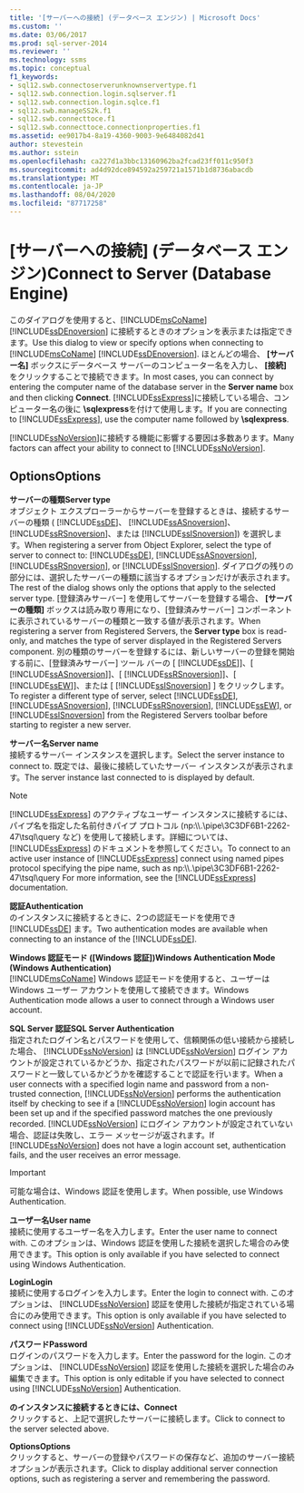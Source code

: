 ```yaml
---
title: '[サーバーへの接続] (データベース エンジン) | Microsoft Docs'
ms.custom: ''
ms.date: 03/06/2017
ms.prod: sql-server-2014
ms.reviewer: ''
ms.technology: ssms
ms.topic: conceptual
f1_keywords:
- sql12.swb.connectoserverunknownservertype.f1
- sql12.swb.connection.login.sqlserver.f1
- sql12.swb.connection.login.sqlce.f1
- sql12.swb.manageSS2k.f1
- sql12.swb.connecttoce.f1
- sql12.swb.connecttoce.connectionproperties.f1
ms.assetid: ee9017b4-8a19-4360-9003-9e6484082d41
author: stevestein
ms.author: sstein
ms.openlocfilehash: ca227d1a3bbc13160962ba2fcad23ff011c950f3
ms.sourcegitcommit: ad4d92dce894592a259721a1571b1d8736abacdb
ms.translationtype: MT
ms.contentlocale: ja-JP
ms.lasthandoff: 08/04/2020
ms.locfileid: "87717258"
---
```

# <a name="connect-to-server-database-engine"></a><span data-ttu-id="4f29f-102">[サーバーへの接続] (データベース エンジン)</span><span class="sxs-lookup"><span data-stu-id="4f29f-102">Connect to Server (Database Engine)</span></span>
  <span data-ttu-id="4f29f-103">このダイアログを使用すると、[!INCLUDE[msCoName](../../includes/msconame-md.md)] [!INCLUDE[ssDEnoversion](../../includes/ssdenoversion-md.md)] に接続するときのオプションを表示または指定できます。</span><span class="sxs-lookup"><span data-stu-id="4f29f-103">Use this dialog to view or specify options when connecting to [!INCLUDE[msCoName](../../includes/msconame-md.md)] [!INCLUDE[ssDEnoversion](../../includes/ssdenoversion-md.md)].</span></span> <span data-ttu-id="4f29f-104">ほとんどの場合、 **[サーバー名]** ボックスにデータベース サーバーのコンピューター名を入力し、 **[接続]** をクリックすることで接続できます。</span><span class="sxs-lookup"><span data-stu-id="4f29f-104">In most cases, you can connect by entering the computer name of the database server in the **Server name** box and then clicking **Connect**.</span></span> <span data-ttu-id="4f29f-105">[!INCLUDE[ssExpress](../../includes/ssexpress-md.md)]に接続している場合、コンピューター名の後に **\sqlexpress**を付けて使用します。</span><span class="sxs-lookup"><span data-stu-id="4f29f-105">If you are connecting to [!INCLUDE[ssExpress](../../includes/ssexpress-md.md)], use the computer name followed by **\sqlexpress**.</span></span>  
  
 <span data-ttu-id="4f29f-106">[!INCLUDE[ssNoVersion](../../includes/ssnoversion-md.md)]に接続する機能に影響する要因は多数あります。</span><span class="sxs-lookup"><span data-stu-id="4f29f-106">Many factors can affect your ability to connect to [!INCLUDE[ssNoVersion](../../includes/ssnoversion-md.md)].</span></span>  
  
## <a name="options"></a><span data-ttu-id="4f29f-107">Options</span><span class="sxs-lookup"><span data-stu-id="4f29f-107">Options</span></span>  
 <span data-ttu-id="4f29f-108">**サーバーの種類**</span><span class="sxs-lookup"><span data-stu-id="4f29f-108">**Server type**</span></span>  
 <span data-ttu-id="4f29f-109">オブジェクト エクスプローラーからサーバーを登録するときは、接続するサーバーの種類 ( [!INCLUDE[ssDE](../../includes/ssde-md.md)]、 [!INCLUDE[ssASnoversion](../../includes/ssasnoversion-md.md)]、 [!INCLUDE[ssRSnoversion](../../includes/ssrsnoversion-md.md)]、または [!INCLUDE[ssISnoversion](../../includes/ssisnoversion-md.md)]) を選択します。</span><span class="sxs-lookup"><span data-stu-id="4f29f-109">When registering a server from Object Explorer, select the type of server to connect to: [!INCLUDE[ssDE](../../includes/ssde-md.md)], [!INCLUDE[ssASnoversion](../../includes/ssasnoversion-md.md)], [!INCLUDE[ssRSnoversion](../../includes/ssrsnoversion-md.md)], or [!INCLUDE[ssISnoversion](../../includes/ssisnoversion-md.md)].</span></span> <span data-ttu-id="4f29f-110">ダイアログの残りの部分には、選択したサーバーの種類に該当するオプションだけが表示されます。</span><span class="sxs-lookup"><span data-stu-id="4f29f-110">The rest of the dialog shows only the options that apply to the selected server type.</span></span> <span data-ttu-id="4f29f-111">[登録済みサーバー] を使用してサーバーを登録する場合、 **[サーバーの種類]** ボックスは読み取り専用になり、[登録済みサーバー] コンポーネントに表示されているサーバーの種類と一致する値が表示されます。</span><span class="sxs-lookup"><span data-stu-id="4f29f-111">When registering a server from Registered Servers, the **Server type** box is read-only, and matches the type of server displayed in the Registered Servers component.</span></span> <span data-ttu-id="4f29f-112">別の種類のサーバーを登録するには、新しいサーバーの登録を開始する前に、[登録済みサーバー] ツール バーの [ [!INCLUDE[ssDE](../../includes/ssde-md.md)]]、[ [!INCLUDE[ssASnoversion](../../includes/ssasnoversion-md.md)]]、[ [!INCLUDE[ssRSnoversion](../../includes/ssrsnoversion-md.md)]]、[ [!INCLUDE[ssEW](../../includes/ssew-md.md)]]、または [ [!INCLUDE[ssISnoversion](../../includes/ssisnoversion-md.md)] ] をクリックします。</span><span class="sxs-lookup"><span data-stu-id="4f29f-112">To register a different type of server, select [!INCLUDE[ssDE](../../includes/ssde-md.md)], [!INCLUDE[ssASnoversion](../../includes/ssasnoversion-md.md)], [!INCLUDE[ssRSnoversion](../../includes/ssrsnoversion-md.md)], [!INCLUDE[ssEW](../../includes/ssew-md.md)], or [!INCLUDE[ssISnoversion](../../includes/ssisnoversion-md.md)] from the Registered Servers toolbar before starting to register a new server.</span></span>  
  
 <span data-ttu-id="4f29f-113">**サーバー名**</span><span class="sxs-lookup"><span data-stu-id="4f29f-113">**Server name**</span></span>  
 <span data-ttu-id="4f29f-114">接続するサーバー インスタンスを選択します。</span><span class="sxs-lookup"><span data-stu-id="4f29f-114">Select the server instance to connect to.</span></span> <span data-ttu-id="4f29f-115">既定では、最後に接続していたサーバー インスタンスが表示されます。</span><span class="sxs-lookup"><span data-stu-id="4f29f-115">The server instance last connected to is displayed by default.</span></span>  
  
> [!NOTE]  
>  <span data-ttu-id="4f29f-116">[!INCLUDE[ssExpress](../../includes/ssexpress-md.md)] のアクティブなユーザー インスタンスに接続するには、パイプ名を指定した名前付きパイプ プロトコル (np:\\\\.\pipe\3C3DF6B1-2262-47\tsql\query など) を使用して接続します。詳細については、 [!INCLUDE[ssExpress](../../includes/ssexpress-md.md)] のドキュメントを参照してください。</span><span class="sxs-lookup"><span data-stu-id="4f29f-116">To connect to an active user instance of [!INCLUDE[ssExpress](../../includes/ssexpress-md.md)] connect using named pipes protocol specifying the pipe name, such as np:\\\\.\pipe\3C3DF6B1-2262-47\tsql\query For more information, see the [!INCLUDE[ssExpress](../../includes/ssexpress-md.md)] documentation.</span></span>  
  
 <span data-ttu-id="4f29f-117">**認証**</span><span class="sxs-lookup"><span data-stu-id="4f29f-117">**Authentication**</span></span>  
 <span data-ttu-id="4f29f-118">のインスタンスに接続するときに、2つの認証モードを使用でき [!INCLUDE[ssDE](../../includes/ssde-md.md)] ます。</span><span class="sxs-lookup"><span data-stu-id="4f29f-118">Two authentication modes are available when connecting to an instance of the [!INCLUDE[ssDE](../../includes/ssde-md.md)].</span></span>  
  
 <span data-ttu-id="4f29f-119">**Windows 認証モード ([Windows 認証])**</span><span class="sxs-lookup"><span data-stu-id="4f29f-119">**Windows Authentication Mode (Windows Authentication)**</span></span>  
 [!INCLUDE[msCoName](../../includes/msconame-md.md)] <span data-ttu-id="4f29f-120">Windows 認証モードを使用すると、ユーザーは Windows ユーザー アカウントを使用して接続できます。</span><span class="sxs-lookup"><span data-stu-id="4f29f-120">Windows Authentication mode allows a user to connect through a Windows user account.</span></span>  
  
 <span data-ttu-id="4f29f-121">**SQL Server 認証**</span><span class="sxs-lookup"><span data-stu-id="4f29f-121">**SQL Server Authentication**</span></span>  
 <span data-ttu-id="4f29f-122">指定されたログイン名とパスワードを使用して、信頼関係の低い接続から接続した場合、 [!INCLUDE[ssNoVersion](../../includes/ssnoversion-md.md)] は [!INCLUDE[ssNoVersion](../../includes/ssnoversion-md.md)] ログイン アカウントが設定されているかどうか、指定されたパスワードが以前に記録されたパスワードと一致しているかどうかを確認することで認証を行います。</span><span class="sxs-lookup"><span data-stu-id="4f29f-122">When a user connects with a specified login name and password from a non-trusted connection, [!INCLUDE[ssNoVersion](../../includes/ssnoversion-md.md)] performs the authentication itself by checking to see if a [!INCLUDE[ssNoVersion](../../includes/ssnoversion-md.md)] login account has been set up and if the specified password matches the one previously recorded.</span></span> <span data-ttu-id="4f29f-123">[!INCLUDE[ssNoVersion](../../includes/ssnoversion-md.md)] にログイン アカウントが設定されていない場合、認証は失敗し、エラー メッセージが返されます。</span><span class="sxs-lookup"><span data-stu-id="4f29f-123">If [!INCLUDE[ssNoVersion](../../includes/ssnoversion-md.md)] does not have a login account set, authentication fails, and the user receives an error message.</span></span>  
  
> [!IMPORTANT]  
>  <span data-ttu-id="4f29f-124">可能な場合は、Windows 認証を使用します。</span><span class="sxs-lookup"><span data-stu-id="4f29f-124">When possible, use Windows Authentication.</span></span>  
  
 <span data-ttu-id="4f29f-125">**ユーザー名**</span><span class="sxs-lookup"><span data-stu-id="4f29f-125">**User name**</span></span>  
 <span data-ttu-id="4f29f-126">接続に使用するユーザー名を入力します。</span><span class="sxs-lookup"><span data-stu-id="4f29f-126">Enter the user name to connect with.</span></span> <span data-ttu-id="4f29f-127">このオプションは、Windows 認証を使用した接続を選択した場合のみ使用できます。</span><span class="sxs-lookup"><span data-stu-id="4f29f-127">This option is only available if you have selected to connect using Windows Authentication.</span></span>  
  
 <span data-ttu-id="4f29f-128">**Login**</span><span class="sxs-lookup"><span data-stu-id="4f29f-128">**Login**</span></span>  
 <span data-ttu-id="4f29f-129">接続に使用するログインを入力します。</span><span class="sxs-lookup"><span data-stu-id="4f29f-129">Enter the login to connect with.</span></span> <span data-ttu-id="4f29f-130">このオプションは、 [!INCLUDE[ssNoVersion](../../includes/ssnoversion-md.md)] 認証を使用した接続が指定されている場合にのみ使用できます。</span><span class="sxs-lookup"><span data-stu-id="4f29f-130">This option is only available if you have selected to connect using [!INCLUDE[ssNoVersion](../../includes/ssnoversion-md.md)] Authentication.</span></span>  
  
 <span data-ttu-id="4f29f-131">**パスワード**</span><span class="sxs-lookup"><span data-stu-id="4f29f-131">**Password**</span></span>  
 <span data-ttu-id="4f29f-132">ログインのパスワードを入力します。</span><span class="sxs-lookup"><span data-stu-id="4f29f-132">Enter the password for the login.</span></span> <span data-ttu-id="4f29f-133">このオプションは、 [!INCLUDE[ssNoVersion](../../includes/ssnoversion-md.md)] 認証を使用した接続を選択した場合のみ編集できます。</span><span class="sxs-lookup"><span data-stu-id="4f29f-133">This option is only editable if you have selected to connect using [!INCLUDE[ssNoVersion](../../includes/ssnoversion-md.md)] Authentication.</span></span>  
  
 <span data-ttu-id="4f29f-134">**のインスタンスに接続するときには、**</span><span class="sxs-lookup"><span data-stu-id="4f29f-134">**Connect**</span></span>  
 <span data-ttu-id="4f29f-135">クリックすると、上記で選択したサーバーに接続します。</span><span class="sxs-lookup"><span data-stu-id="4f29f-135">Click to connect to the server selected above.</span></span>  
  
 <span data-ttu-id="4f29f-136">**Options**</span><span class="sxs-lookup"><span data-stu-id="4f29f-136">**Options**</span></span>  
 <span data-ttu-id="4f29f-137">クリックすると、サーバーの登録やパスワードの保存など、追加のサーバー接続オプションが表示されます。</span><span class="sxs-lookup"><span data-stu-id="4f29f-137">Click to display additional server connection options, such as registering a server and remembering the password.</span></span>  
  
  
